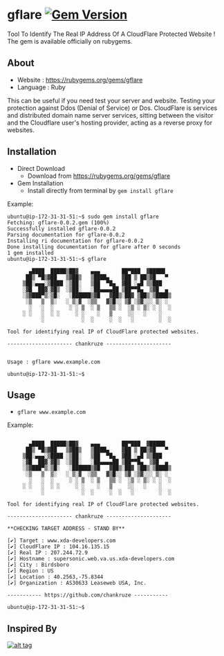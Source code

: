 # gflare [![Gem Version](https://badge.fury.io/rb/gflare.svg)](https://badge.fury.io/rb/gflare)

Tool To Identify The Real IP Address Of A CloudFlare Protected Website ! The gem is available officially on rubygems.

## About

- Website : https://rubygems.org/gems/gflare
- Language : Ruby

This can be useful if you need test your server and website. Testing your protection against Ddos (Denial of Service) or Dos.
CloudFlare is services and distributed domain name server services, sitting between the visitor and the Cloudflare user's hosting provider, acting as a reverse proxy for websites. 

 
## Installation
- Direct Download
  -  Download from https://rubygems.org/gems/gflare
- Gem Installation
  -  Install directly from terminal by `gem install gflare`

Example:
```
ubuntu@ip-172-31-31-51:~$ sudo gem install gflare
Fetching: gflare-0.0.2.gem (100%)
Successfully installed gflare-0.0.2
Parsing documentation for gflare-0.0.2
Installing ri documentation for gflare-0.0.2
Done installing documentation for gflare after 0 seconds
1 gem installed
ubuntu@ip-172-31-31-51:~$ gflare

       ▄████  █████▒██▓    ▄▄▄       ██▀███  ▓█████
      ██▒ ▀█▒▓██   ▒▓██▒   ▒████▄    ▓██ ▒ ██▒▓█   ▀
     ▒██░▄▄▄░▒████ ░▒██░   ▒██  ▀█▄  ▓██ ░▄█ ▒▒███
     ░▓█  ██▓░▓█▒  ░▒██░   ░██▄▄▄▄██ ▒██▀▀█▄  ▒▓█  ▄
     ░▒▓███▀▒░▒█░   ░██████▒▓█   ▓██▒░██▓ ▒██▒░▒████▒
      ░▒   ▒  ▒░   ░ ▒░▓  ░▒▒   ▓▒█░░ ▒▓ ░▒▓░░░ ▒░ ░
       ░   ░  ░     ░ ░ ▒  ░ ▒   ▒▒ ░  ░▒ ░ ▒░ ░ ░  ░
     ░ ░   ░  ░ ░     ░ ░    ░   ▒     ░░   ░    ░
           ░            ░  ░     ░  ░   ░        ░  ░

Tool for identifying real IP of CloudFlare protected websites.

--------------------- chankruze ---------------------


Usage : gflare www.example.com

ubuntu@ip-172-31-31-51:~$
```

## Usage

- `gflare www.example.com`

Example:
```

       ▄████  █████▒██▓    ▄▄▄       ██▀███  ▓█████
      ██▒ ▀█▒▓██   ▒▓██▒   ▒████▄    ▓██ ▒ ██▒▓█   ▀
     ▒██░▄▄▄░▒████ ░▒██░   ▒██  ▀█▄  ▓██ ░▄█ ▒▒███
     ░▓█  ██▓░▓█▒  ░▒██░   ░██▄▄▄▄██ ▒██▀▀█▄  ▒▓█  ▄
     ░▒▓███▀▒░▒█░   ░██████▒▓█   ▓██▒░██▓ ▒██▒░▒████▒
      ░▒   ▒  ▒░   ░ ▒░▓  ░▒▒   ▓▒█░░ ▒▓ ░▒▓░░░ ▒░ ░
       ░   ░  ░     ░ ░ ▒  ░ ▒   ▒▒ ░  ░▒ ░ ▒░ ░ ░  ░
     ░ ░   ░  ░ ░     ░ ░    ░   ▒     ░░   ░    ░
           ░            ░  ░     ░  ░   ░        ░  ░

Tool for identifying real IP of CloudFlare protected websites.

--------------------- chankruze ---------------------

**CHECKING TARGET ADDRESS - STAND BY**

[✔] Target : www.xda-developers.com
[✔] CloudFlare IP : 104.16.135.15
[✔] Real IP : 207.244.72.9
[✔] Hostname : supersonic.web.va.us.xda-developers.com
[✔] City : Birdsboro
[✔] Region : US
[✔] Location : 40.2563,-75.8344
[✔] Organization : AS30633 Leaseweb USA, Inc.

----------- https://github.com/chankruze -----------

ubuntu@ip-172-31-31-51:~$
```

## Inspired By
[![alt tag](http://nikolaskama.me/content/images/2016/07/mr-robot-1.gif)](https://wikipedia.org/wiki/Mr._Robot)
